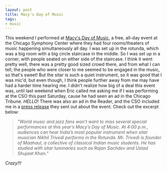 ```yaml
---
layout: post
title: Macy's Day of Music
tags:
- music
---
```

This weekend I performed at [Macy's Day of Music](http://www.cso.org/res/pdf/dayofmusic_0607.pdf), a free, all-day event at the Chicago Symphony Center where they had four rooms/theaters of music happening simultaneously all day. I was set up in the rotunda, which was a big room with a big circle staircase in the middle. So I was set up in a corner, with people seated on either side of the staircase. I think it went pretty well, there was a pretty good sized crowd there, and from what I can tell, the people who were closer to me seemed to be engaged in the music, so that's sweet! But the sitar is such a quiet instrument, so it was good that I was mic'd, but even though, I think people further away from me may have had a harder time hearing me. I didn't realize how big of a deal this event was, until last weekend when Eric called me asking me if I was performing at the CSO this past Saturday, cause he had seen an ad in the Chicago Tribune. _HELLO_! There was also an ad in the Reader, and the CSO included me in a [press release](http://www.cso.org/main.taf?p=7,1,2,4,14) they sent out about the event. Check out the excerpt below:

> 
> "_World music and jazz fans won’t want to miss several special performances at this year’s Macy’s Day of Music. At 4:00 p.m., audiences can hear India’s most popular instrument when sitar musician Nikhil Trivedi performs in the Rotunda. Mr. Trivedi is founder of Maahaul, a collective of classical Indian music students. He has studied with sitar luminaries such as Rajan Sachdev and Ustad Shujaat Khan._"
> 

_Crazy!!!_

